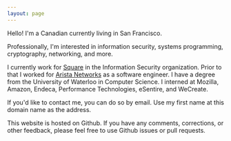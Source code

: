 ```yaml
---
layout: page
---
```


Hello!  I'm a Canadian currently living in San Francisco.

Professionally, I'm interested in information security, systems programming,
cryptography, networking, and more.

I currently work for [Square](https://squareup.com) in the Information Security
organization.
Prior to that I worked for [Arista Networks](https://www.arista.com) as a
software engineer.  I have a degree from the University of Waterloo in Computer
Science.  I interned at Mozilla, Amazon, Endeca, Performance Technologies,
eSentire, and WeCreate.

If you'd like to contact me, you can do so by email.  Use my first name at this
domain name as the address.

This website is hosted on Github.  If you have any comments, corrections, or
other feedback, please feel free to use Github issues or pull requests.
